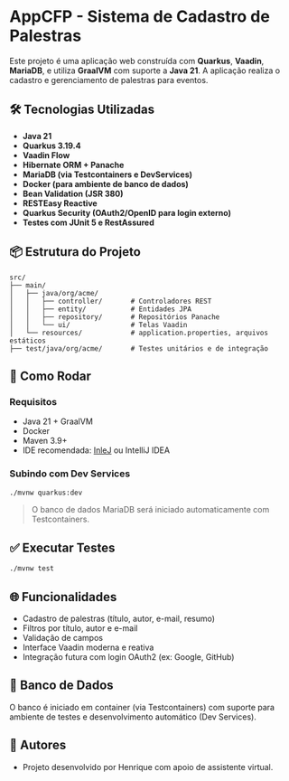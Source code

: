 # AppCFP - Sistema de Cadastro de Palestras

Este projeto é uma aplicação web construída com **Quarkus**, **Vaadin**, **MariaDB**, e utiliza **GraalVM** com suporte a **Java 21**. A aplicação realiza o cadastro e gerenciamento de palestras para eventos.

## 🛠️ Tecnologias Utilizadas

- **Java 21**
- **Quarkus 3.19.4**
- **Vaadin Flow**
- **Hibernate ORM + Panache**
- **MariaDB (via Testcontainers e DevServices)**
- **Docker (para ambiente de banco de dados)**
- **Bean Validation (JSR 380)**
- **RESTEasy Reactive**
- **Quarkus Security (OAuth2/OpenID para login externo)**
- **Testes com JUnit 5 e RestAssured**

## 📦 Estrutura do Projeto

```
src/
├── main/
│   ├── java/org/acme/
│   │   ├── controller/       # Controladores REST
│   │   ├── entity/           # Entidades JPA
│   │   ├── repository/       # Repositórios Panache
│   │   └── ui/               # Telas Vaadin
│   └── resources/            # application.properties, arquivos estáticos
├── test/java/org/acme/       # Testes unitários e de integração
```

## 🚀 Como Rodar

### Requisitos

- Java 21 + GraalVM
- Docker
- Maven 3.9+
- IDE recomendada: [InleJ](https://inlej.dev) ou IntelliJ IDEA

### Subindo com Dev Services

```bash
./mvnw quarkus:dev
```

> O banco de dados MariaDB será iniciado automaticamente com Testcontainers.

## ✅ Executar Testes

```bash
./mvnw test
```

## 🌐 Funcionalidades

- Cadastro de palestras (título, autor, e-mail, resumo)
- Filtros por título, autor e e-mail
- Validação de campos
- Interface Vaadin moderna e reativa
- Integração futura com login OAuth2 (ex: Google, GitHub)

## 📂 Banco de Dados

O banco é iniciado em container (via Testcontainers) com suporte para ambiente de testes e desenvolvimento automático (Dev Services).

## 👥 Autores

- Projeto desenvolvido por Henrique com apoio de assistente virtual.
